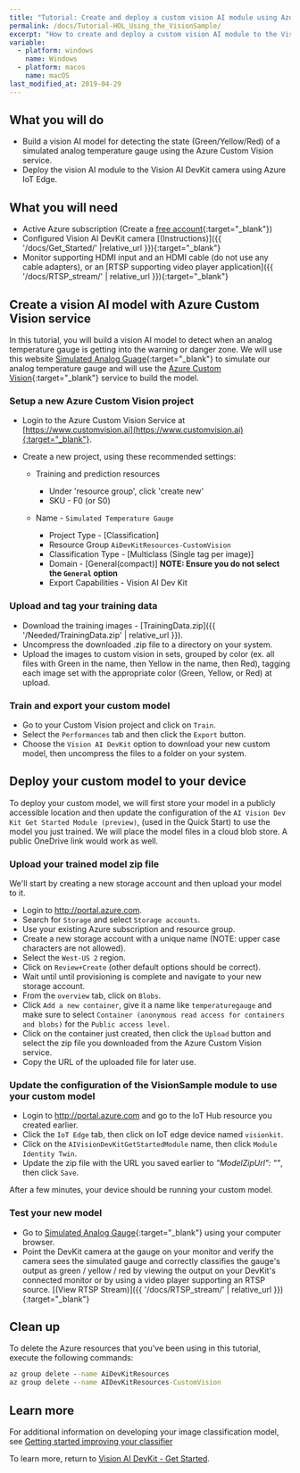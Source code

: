 ```yaml
---
title: "Tutorial: Create and deploy a custom vision AI module using Azure Custom Vision service and Azure IoT Edge"
permalink: /docs/Tutorial-HOL_Using_the_VisionSample/
excerpt: "How to create and deploy a custom vision AI module to the Vision AI DevKit."
variable:
  - platform: windows
    name: Windows
  - platform: macos
    name: macOS
last_modified_at: 2019-04-29
---
```


## What you will do

- Build a vision AI model for detecting the state (Green/Yellow/Red) of a simulated analog temperature gauge using the Azure Custom Vision service.
- Deploy the vision AI module to the Vision AI DevKit camera using Azure IoT Edge.

## What you will need

- Active Azure subscription (Create a [free account](https://azure.microsoft.com/free/?WT.mc_id=A261C142F.){:target="_blank"})
- Configured Vision AI DevKit camera [(Instructions)]({{ '/docs/Get_Started/' |relative_url }}){:target="_blank"}
- Monitor supporting HDMI input and an HDMI cable (do not use any cable adapters), or an [RTSP supporting video player application]({{ '/docs/RTSP_stream/' | relative_url }}){:target="_blank"}

## Create a vision AI model with Azure Custom Vision service

In this tutorial, you will build a vision AI model to detect when an analog temperature gauge is getting into the warning or danger zone. We will use this website [Simulated Analog Guage](https://htmlpreview.github.io/?https://github.com/ebertrams/simulated-gauge/blob/master/SimulatedAnalogGauge.html){:target="_blank"} to simulate our analog temperature gauge and will use the [Azure Custom Vision](https://www.customvision.ai/){:target="_blank"} service to build the model.

### Setup a new Azure Custom Vision project

- Login to the Azure Custom Vision Service at [https://www.customvision.ai](https://www.customvision.ai){:target="_blank"}.

- Create a new project, using these recommended settings:

  - Training and prediction resources
    - Under 'resource group', click 'create new'
    - SKU - F0 (or S0)

  - Name - `Simulated Temperature Gauge`
    - Project Type - [Classification]
    - Resource Group `AiDevKitResources-CustomVision`
    - Classification Type - [Multiclass (Single tag per image)]
    - Domain - [General(compact)]  **NOTE: Ensure you do not select the `General` option**
    - Export Capabilities - Vision AI Dev Kit

### Upload and tag your training data

- Download the training images - [TrainingData.zip]({{ '/Needed/TrainingData.zip' | relative_url }}).
- Uncompress the downloaded .zip file to a directory on your system.
- Upload the images to custom vision in sets, grouped by color (ex. all files with Green in the name, then Yellow in the name, then Red), tagging each image set with the appropriate color (Green, Yellow, or Red) at upload.

### Train and export your custom model

- Go to your Custom Vision project and click on `Train`.
- Select the `Performances` tab and then click the `Export` button.
- Choose the `Vision AI DevKit` option to download your new custom model, then uncompress the files to a folder on your system.

## Deploy your custom model to your device

To deploy your custom model, we will first store your model in a publicly accessible location and then update the configuration of the `AI Vision Dev Kit Get Started Module (preview)`, (used in the Quick Start) to use the model you just trained. We will place the model files in a cloud blob store. A public OneDrive link would work as well.

### Upload your trained model zip file

We'll start by creating a new storage account and then upload your model to it.

- Login to <a href="http://portal.azure.com" target="blank">http://portal.azure.com</a>.
- Search for `Storage` and select `Storage accounts`.
- Use your existing Azure subscription and resource group.
- Create a new storage account with a unique name (NOTE: upper case characters are not allowed).
- Select the `West-US 2` region.
- Click on `Review+Create` (other default options should be correct).
- Wait until until provisioning is complete and navigate to your new storage account.
- From the `overview` tab, click on `Blobs`.
- Click `Add a new container`, give it a name like `temperaturegauge` and make sure to select `Container (anonymous read access for containers and blobs)` for the `Public access level`.
- Click on the container just created, then click  the `Upload` button and select the zip file you downloaded from the Azure Custom Vision service.
- Copy the URL of the uploaded file for later use.

### Update the configuration of the VisionSample module to use your custom model

- Login to <a href="http://portal.azure.com" target="blank">http://portal.azure.com</a> and go to the IoT Hub resource you created earlier.
- Click the `IoT Edge` tab, then click on IoT edge  device named `visionkit`.
- Click on the `AIVisionDevKitGetStartedModule`  name, then click `Module Identity Twin`.
- Update the zip file with the URL you saved earlier to *"ModelZipUrl": ""*, then click `Save`.

After a few minutes, your device should be running your custom model.

### Test your new model

- Go to [Simulated Analog Gauge](https://htmlpreview.github.io/?https://github.com/ebertrams/simulated-gauge/blob/master/SimulatedAnalogGauge.html){:target="_blank"} using your computer browser.
- Point the DevKit camera at the gauge on your monitor and verify the camera sees the simulated gauge and correctly classifies the gauge's output as green / yellow / red by viewing the output on your DevKit's connected monitor or by using a video player supporting an RTSP source. [(View RTSP Stream)]({{ '/docs/RTSP_stream/' | relative_url }}){:target="_blank"}

## Clean up

To delete the Azure resources that you've been using in this tutorial, execute the following commands:

```cmd
az group delete --name AiDevKitResources
az group delete --name AIDevKitResources-CustomVision
```

## Learn more

For additional information on developing your image classification model, see [Getting started improving your classifier](https://docs.microsoft.com/en-us/azure/cognitive-services/custom-vision-service/getting-started-improving-your-classifier)

To learn more, return to [Vision AI DevKit - Get Started](https://azure.github.io/Vision-AI-DevKit-Pages/docs/Get_Started/).
